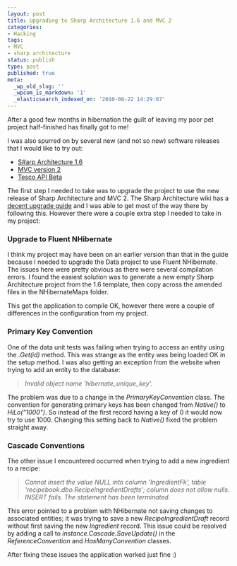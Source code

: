 ```yaml
---
layout: post
title: Upgrading to Sharp Architecture 1.6 and MVC 2
categories:
- Hacking
tags:
- MVC
- sharp architecture
status: publish
type: post
published: true
meta:
  _wp_old_slug: ''
  _wpcom_is_markdown: '1'
  _elasticsearch_indexed_on: '2010-08-22 14:29:07'
---
```

After a good few months in hibernation the guilt of leaving my poor pet project half-finished has finally got to me!

I was also spurred on by several new (and not so new) software releases that I would like to try out:

<ul>
    <li><a href="http://devlicio.us/blogs/billy_mccafferty/archive/2010/08/19/s-arp-architecture-1-6-released.aspx">S#arp Architecture 1.6</a></li>
    <li><a href="http://weblogs.asp.net/scottgu/archive/2010/03/11/asp-net-mvc-2-released.aspx">MVC version 2</a></li>
    <li><a href="http://www.techfortesco.com/forum/index.php?topic=265.0">Tesco API Beta</a></li>
</ul>

The first step I needed to take was to upgrade the project to use the new release of Sharp Architecture and MVC 2. The Sharp Architecture wiki has   a <a href="http://wiki.sharparchitecture.net/1.5UpgradeGuide.ashx">decent upgrade guide</a> and I was able to get most of the way there by following this.   However there were a couple extra step I needed to take in my project:

<h3>Upgrade to Fluent NHibernate</h3>

I think my project may have been on an earlier version than that in the guide because I needed to upgrade the Data project to use Fluent NHibernate. The issues here were pretty obvious as there were several compilation errors. I found the easiest solution was to generate a new empty Sharp Architecture project from the 1.6 template, then copy across the amended files in the NHibernateMaps folder.

This got the application to compile OK, however there were a couple of differences in the configuration from my project.

<h3>Primary Key Convention</h3>

One of the data unit tests was failing when trying to access an entity using the <em>.Get(id)</em> method. This was strange as the entity was being loaded OK in the setup method. I was also getting an exception from the website when trying to add an entity to the database:

<blockquote><em>Invalid object name 'hibernate_unique_key'.</em></blockquote>

The problem was due to a change in the <em>PrimaryKeyConvention</em> class. The convention for generating primary keys has been changed from <em>Native()</em> to <em>HiLo("1000")</em>. So instead of the first record having a key of 0 it would now try to use 1000. Changing this setting back to <em>Native()</em> fixed the problem straight away.

<h3>Cascade Conventions</h3>

The other issue I encountered occurred when trying to add a new ingredient to a recipe:

<blockquote><em>Cannot insert the value NULL into column 'IngredientFk', table  'recipebook.dbo.RecipeIngredientDrafts'; column does not allow nulls. INSERT  fails.
The statement has been terminated.</em></blockquote>

This error pointed to a problem with NHibernate not saving changes to associated entities; it was trying to save a new <em>RecipeIngredientDraft</em> record without first saving the new <em>Ingredient </em>record. This issue could be resolved by adding a call to <em>instance.Cascade.SaveUpdate() </em>in the <em>ReferenceConvention </em>and <em>HasManyConvention </em>classes.

After fixing these issues the application worked just fine :)
